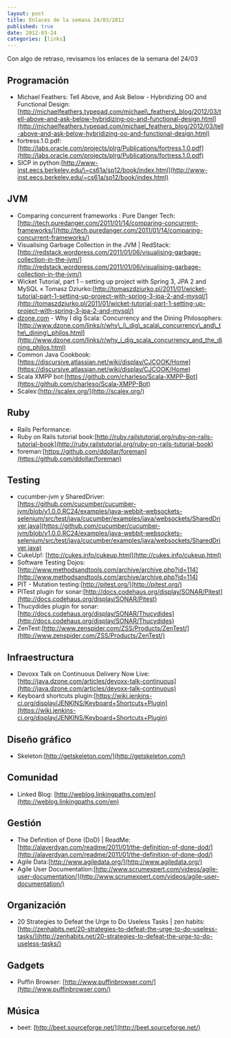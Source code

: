 ```yaml
--- 
layout: post 
title: Enlaces de la semana 24/03/2012 
published: true
date: 2012-03-24 
categories: [links] 
--- 
```


Con algo de retraso, revisamos los enlaces de la semana del 24/03

Programación
------------

-   Michael Feathers: Tell Above, and Ask Below - Hybridizing OO and Functional Design: [http://michaelfeathers.typepad.com/michael\_feathers\_blog/2012/03/tell-above-and-ask-below-hybridizing-oo-and-functional-design.html](http://michaelfeathers.typepad.com/michael_feathers_blog/2012/03/tell-above-and-ask-below-hybridizing-oo-and-functional-design.html)
-   fortress.1.0.pdf: [http://labs.oracle.com/projects/plrg/Publications/fortress.1.0.pdf](http://labs.oracle.com/projects/plrg/Publications/fortress.1.0.pdf)
-   SICP in python:[http://www-inst.eecs.berkeley.edu/\~cs61a/sp12/book/index.html](http://www-inst.eecs.berkeley.edu/~cs61a/sp12/book/index.html)

JVM
---
-   Comparing concurrent frameworks : Pure Danger Tech:[http://tech.puredanger.com/2011/01/14/comparing-concurrent-frameworks/](http://tech.puredanger.com/2011/01/14/comparing-concurrent-frameworks/)
-   Visualising Garbage Collection in the JVM | RedStack:[http://redstack.wordpress.com/2011/01/06/visualising-garbage-collection-in-the-jvm/](http://redstack.wordpress.com/2011/01/06/visualising-garbage-collection-in-the-jvm/)
-   Wicket Tutorial, part 1 – setting up project with Spring 3, JPA 2 and MySQL « Tomasz Dziurko:[http://tomaszdziurko.pl/2011/01/wicket-tutorial-part-1-setting-up-project-with-spring-3-jpa-2-and-mysql/](http://tomaszdziurko.pl/2011/01/wicket-tutorial-part-1-setting-up-project-with-spring-3-jpa-2-and-mysql/)
-   [dzone.com](http://dzone.com/) - Why I dig Scala: Concurrency and the Dining Philosophers:[http://www.dzone.com/links/r/why\_i\_dig\_scala\_concurrency\_and\_the\_dining\_philos.html](http://www.dzone.com/links/r/why_i_dig_scala_concurrency_and_the_dining_philos.html)
-   Common Java Cookbook:[https://discursive.atlassian.net/wiki/display/CJCOOK/Home](https://discursive.atlassian.net/wiki/display/CJCOOK/Home)
-   Scala XMPP bot:[https://github.com/charleso/Scala-XMPP-Bot](https://github.com/charleso/Scala-XMPP-Bot)
-   Scalex:[http://scalex.org/](http://scalex.org/)

Ruby
----
-   Rails Performance:
-   Ruby on Rails tutorial book:[http://ruby.railstutorial.org/ruby-on-rails-tutorial-book](http://ruby.railstutorial.org/ruby-on-rails-tutorial-book)
-   foreman:[https://github.com/ddollar/foreman](https://github.com/ddollar/foreman)

Testing
-------
-   cucumber-jvm y SharedDriver: [https://github.com/cucumber/cucumber-jvm/blob/v1.0.0.RC24/examples/java-webbit-websockets-selenium/src/test/java/cucumber/examples/java/websockets/SharedDriver.java](https://github.com/cucumber/cucumber-jvm/blob/v1.0.0.RC24/examples/java-webbit-websockets-selenium/src/test/java/cucumber/examples/java/websockets/SharedDriver.java)
-   CukeUp!: [http://cukes.info/cukeup.html](http://cukes.info/cukeup.html)
-   Software Testing Dojos:[http://www.methodsandtools.com/archive/archive.php?id=114](http://www.methodsandtools.com/archive/archive.php?id=114)
-   PIT - Mutation testing:[http://pitest.org/](http://pitest.org/)
-   PITest plugin for sonar:[http://docs.codehaus.org/display/SONAR/Pitest](http://docs.codehaus.org/display/SONAR/Pitest)
-   Thucydides plugin for sonar:[http://docs.codehaus.org/display/SONAR/Thucydides](http://docs.codehaus.org/display/SONAR/Thucydides)
-   ZenTest:[http://www.zenspider.com/ZSS/Products/ZenTest/](http://www.zenspider.com/ZSS/Products/ZenTest/)


Infraestructura
---------------
-   Devoxx Talk on Continuous Delivery Now Live:[http://java.dzone.com/articles/devoxx-talk-continuous](http://java.dzone.com/articles/devoxx-talk-continuous)
-   Keyboard shortcuts plugin:[https://wiki.jenkins-ci.org/display/JENKINS/Keyboard+Shortcuts+Plugin](https://wiki.jenkins-ci.org/display/JENKINS/Keyboard+Shortcuts+Plugin)


Diseño gráfico
--------------
-   Skeleton:[http://getskeleton.com/](http://getskeleton.com/)

Comunidad
---------
-   Linked Blog: [http://weblog.linkingpaths.com/en](http://weblog.linkingpaths.com/en)

Gestión
-------
-   The Definition of Done (DoD) | ReadMe:[http://alaverdyan.com/readme/2011/01/the-definition-of-done-dod/](http://alaverdyan.com/readme/2011/01/the-definition-of-done-dod/)
-   Agile Data:[http://www.agiledata.org/](http://www.agiledata.org/)
-   Agile User Documentation:[http://www.scrumexpert.com/videos/agile-user-documentation/](http://www.scrumexpert.com/videos/agile-user-documentation/)

Organización
------------
-   20 Strategies to Defeat the Urge to Do Useless Tasks | zen habits:[http://zenhabits.net/20-strategies-to-defeat-the-urge-to-do-useless-tasks/](http://zenhabits.net/20-strategies-to-defeat-the-urge-to-do-useless-tasks/)

Gadgets
-------
-   Puffin Browser: [http://www.puffinbrowser.com/](http://www.puffinbrowser.com/)

Música
------
-   beet: [http://beet.sourceforge.net/](http://beet.sourceforge.net/)
